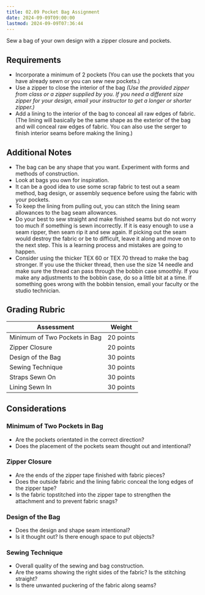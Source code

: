 ```yaml
---
title: 02.09 Pocket Bag Assignment
date: 2024-09-09T09:00:00
lastmod: 2024-09-09T07:36:44
---
```


Sew a bag of your own design with a zipper closure and pockets.

## Requirements

- Incorporate a minimum of 2 pockets (You can use the pockets that you have already sewn or you can sew new pockets.)
- Use a zipper to close the interior of the bag _(Use the provided zipper from class or a zipper supplied by you. If you need a different size zipper for your design, email your instructor to get a longer or shorter zipper.)_
- Add a lining to the interior of the bag to conceal all raw edges of fabric. (The lining will basically be the same shape as the exterior of the bag and will conceal raw edges of fabric. You can also use the serger to finish interior seams before making the lining.)

## Additional Notes

- The bag can be any shape that you want. Experiment with forms and methods of construction.
- Look at bags you own for inspiration.
- It can be a good idea to use some scrap fabric to test out a seam method, bag design, or assembly sequence before using the fabric with your pockets.
- To keep the lining from pulling out, you can stitch the lining seam allowances to the bag seam allowances.
- Do your best to sew straight and make finished seams but do not worry too much if something is sewn incorrectly. If it is easy enough to use a seam ripper, then seam rip it and sew again. If picking out the seam would destroy the fabric or be to difficult, leave it along and move on to the next step. This is a learning process and mistakes are going to happen.
- Consider using the thicker TEX 60 or TEX 70 thread to make the bag stronger. If you use the thicker thread, then use the size 14 needle and make sure the thread can pass through the bobbin case smoothly. If you make any adjustments to the bobbin case, do so a little bit at a time. If something goes wrong with the bobbin tension, email your faculty or the studio technician.

## Grading Rubric

<div class="responsive-table-markdown">

| Assessment                    | Weight    |
| ----------------------------- | --------- |
| Minimum of Two Pockets in Bag | 20 points |
| Zipper Closure                | 20 points |
| Design of the Bag             | 30 points |
| Sewing Technique              | 30 points |
| Straps Sewn On                | 30 points |
| Lining Sewn In                | 30 points |

</div>

## Considerations

### Minimum of Two Pockets in Bag

- Are the pockets orientated in the correct direction?
- Does the placement of the pockets seam thought out and intentional?

### Zipper Closure

- Are the ends of the zipper tape finished with fabric pieces?
- Does the outside fabric and the lining fabric conceal the long edges of the zipper tape?
- Is the fabric topstitched into the zipper tape to strengthen the attachment and to prevent fabric snags?

### Design of the Bag

- Does the design and shape seam intentional?
- Is it thought out? Is there enough space to put objects?

### Sewing Technique

- Overall quality of the sewing and bag construction.
- Are the seams showing the right sides of the fabric? Is the stitching straight?
- Is there unwanted puckering of the fabric along seams?
